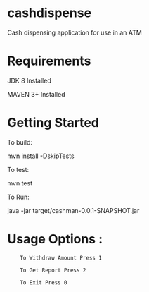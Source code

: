 # cashdispense
Cash dispensing application for use in an ATM 

# Requirements
JDK 8 Installed

MAVEN 3+ Installed

# Getting Started


To build:

mvn install -DskipTests


To test:

mvn test


To Run:

java -jar target/cashman-0.0.1-SNAPSHOT.jar 


# Usage Options :

        To Withdraw Amount Press 1
        
        To Get Report Press 2
        
        To Exit Press 0
